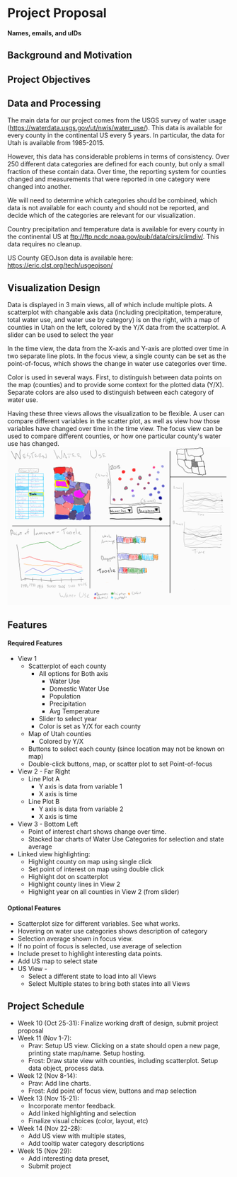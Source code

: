 # Project Proposal

#### Names, emails, and uIDs

## Background and Motivation

## Project Objectives

## Data and Processing
The main data for our project comes from the USGS survey of water usage (https://waterdata.usgs.gov/ut/nwis/water_use/). This data is available for every county in the continental US every 5 years. In particular, the data for Utah is available from 1985-2015.

However, this data has considerable problems in terms of consistency. Over 250 different data categories are defined for each county, but only a small fraction of these contain data. Over time, the reporting system for counties changed and measurements that were reported in one category were changed into another. 

We will need to determine which categories should be combined, which data is not available for each county and should not be reported, and decide which of the categories are relevant for our visualization.

Country precipitation and temperature data is available for every county in the continental US at ftp://ftp.ncdc.noaa.gov/pub/data/cirs/climdiv/. This data requires no cleanup.

US County GEOJson data is available here: https://eric.clst.org/tech/usgeojson/


## Visualization Design
Data is displayed in 3 main views, all of which include multiple plots. A scatterplot with changable axis data (including precipitation, temperature, total water use, and water use by category) is on the right, with a map of counties in Utah on the left, colored by the Y/X data from the scatterplot. A slider can be used to select the year

In the time view, the data from the X-axis and Y-axis are plotted over time in two separate line plots. In the focus view, a single county can be set as the point-of-focus, which shows the change in water use categories over time.

Color is used in several ways. First, to distinguish between data points on the map (counties) and to provide some context for the plotted data (Y/X). Separate colors are also used to distinguish between each category of water use.

Having these three views allows the visualization to be flexible. A user can compare different variables in the scatter plot, as well as view how those variables have changed over time in the time view. The focus view can be used to compare different counties, or how one particular county's water use has changed.
![Design3](Design3.png)


## Features
#### Required Features
* View 1
  * Scatterplot of each county
    * All options for Both axis
      * Water Use
      * Domestic Water Use
      * Population
      * Precipitation
      * Avg Temperature 
    * Slider to select year
    * Color is set as Y/X for each county 
  * Map of Utah counties
    * Colored by Y/X
  * Buttons to select each county (since location may not be known on map)
  * Double-click buttons, map, or scatter plot to set Point-of-focus
* View 2 - Far Right 
  * Line Plot A
    * Y axis is data from variable 1
    * X axis is time 
  * Line Plot B
    * Y axis is data from variable 2
    * X axis is time 
* View 3 - Bottom Left
  * Point of interest chart shows change over time.
  * Stacked bar charts of Water Use Categories for selection and state average
* Linked view highlighting:
  * Highlight county on map using single click
  * Set point of interest on map using double click
  * Highlight dot on scatterplot
  * Highlight county lines in View 2
  * Highlight year on all counties in View 2 (from slider)
#### Optional Features
* Scatterplot size for different variables. See what works.
* Hovering on water use categories shows description of category
* Selection average shown in focus view.
* If no point of focus is selected, use average of selection
* Include preset to highlight interesting data points.
* Add US map to select state
* US View - 
  * Select a different state to load into all Views
  * Select Multiple states to bring both states into all Views

## Project Schedule
* Week 10 (Oct 25-31): Finalize working draft of design, submit project proposal
* Week 11 (Nov 1-7): 
  * Prav: Setup US view. Clicking on a state should open a new page, printing state map/name. Setup hosting. 
  * Frost: Draw state view with counties, including scatterplot. Setup data object, process data.
* Week 12 (Nov 8-14): 
  * Prav: Add line charts.
  * Frost: Add point of focus view, buttons and map selection
* Week 13 (Nov 15-21): 
  * Incorporate mentor feedback. 
  * Add linked highlighting and selection
  * Finalize visual choices (color, layout, etc)
* Week 14 (Nov 22-28): 
  * Add US view with multiple states, 
  * Add tooltip water category descriptions
* Week 15 (Nov 29): 
  * Add interesting data preset, 
  * Submit project
